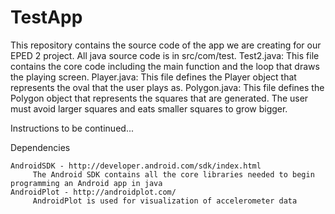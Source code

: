 TestApp
=======

This repository contains the source code of the app we are creating for our EPED 2 project. All java source code is in src/com/test.
Test2.java: This file contains the core code including the main function and the loop that draws the playing screen.
Player.java: This file defines the Player object that represents the oval that the user plays as.
Polygon.java: This file defines the Polygon object that represents the squares that are generated. The user must avoid larger squares and eats smaller squares to grow bigger.


Instructions
	to be continued...

Dependencies

    AndroidSDK - http://developer.android.com/sdk/index.html
         The Android SDK contains all the core libraries needed to begin programming an Android app in java
    AndroidPlot - http://androidplot.com/
         AndroidPlot is used for visualization of accelerometer data

